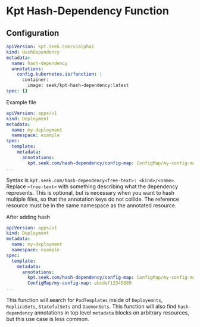 # Kpt Hash-Dependency Function

## Configuration

```yaml
apiVersion: kpt.seek.com/v1alpha1
kind: HashDependency
metadata:
  name: hash-dependency
  annotations:
    config.kubernetes.io/function: |
      container:
        image: seek/kpt-hash-dependency:latest
spec: {}
```

Example file

```yaml
apiVersion: apps/v1
kind: Deployment
metadata:
  name: my-deployment
  namespace: example
spec:
  template:
    metadata:
      annotations:
        kpt.seek.com/hash-dependency/config-map: ConfigMap/my-config-map
...
```

Syntax is `kpt.seek.com/hash-dependency<free-text>: <kind>/<name>`.
Replace `<free-text>` with something describing what the dependency represents.
This is optional, but is necessary when you want to hash multiple files, so that the annotation keys do not collide.
The reference resource must be in the same namespace as the annotated resource.

After adding hash

```yaml
apiVersion: apps/v1
kind: Deployment
metadata:
  name: my-deployment
  namespace: example
spec:
  template:
    metadata:
      annotations:
        kpt.seek.com/hash-dependency/config-map: ConfigMap/my-config-map
        ConfigMap/my-config-map: abcdef12345689
...
```

This function will search for `PodTemplates` inside of `Deployemnts`, `ReplicaSets`, `StatefulSets` and `DaemonSets`.
This function will also find `hash-dependency` annotations in top level `metadata` blocks on arbitrary resources, but
this use case is less common.
